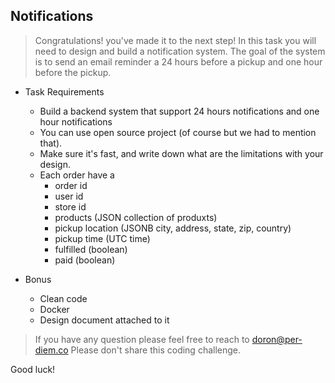 ## Notifications

> Congratulations! you've made it to the next step!
  In this task you will need to design and build a notification system.
  The goal of the system is to send an email reminder a 24 hours before a pickup and one hour before the pickup.

- Task Requirements
  - Build a backend system that support 24 hours notifications and one hour notifications
  - You can use open source project (of course but we had to mention that).
  - Make sure it's fast, and write down what are the limitations with your design.
  - Each order have a
    - order id
    - user id
    - store id
    - products (JSON collection of produxts)
    - pickup location (JSONB city, address, state, zip, country)
    - pickup time (UTC time)
    - fulfilled (boolean)
    - paid (boolean)

- Bonus
  - Clean code
  - Docker
  - Design document attached to it


> If you have any question please feel free to reach to doron@per-diem.co
> Please don't share this coding challenge.

Good luck!